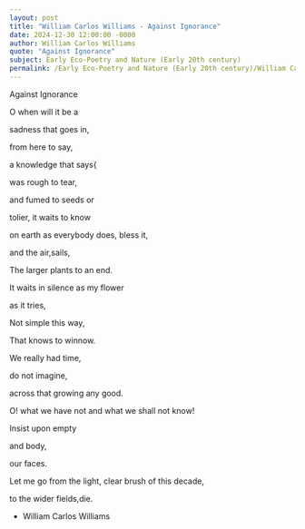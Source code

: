 ```yaml
---
layout: post
title: "William Carlos Williams - Against Ignorance"
date: 2024-12-30 12:00:00 -0000
author: William Carlos Williams
quote: "Against Ignorance"
subject: Early Eco-Poetry and Nature (Early 20th century)
permalink: /Early Eco-Poetry and Nature (Early 20th century)/William Carlos Williams/William Carlos Williams - Against Ignorance
---
```


Against Ignorance

O when will it be a

sadness that goes in,

from here to say,

a knowledge that says{

was rough to tear,

and fumed	to seeds or

tolier, it waits to know

on earth as everybody does, bless it,

and the air,sails,

The larger plants
to an end.

It waits in silence as my flower

as it tries,

Not simple this way,

That knows to winnow.

We really had time,

do not imagine,

across that growing any good.

O! what we have not and what
we shall not know!

Insist upon empty

and body,

our faces.

Let me go from the light,
clear brush of this decade,

to the wider fields,die.

- William Carlos Williams
